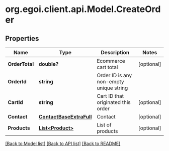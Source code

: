 # org.egoi.client.api.Model.CreateOrder
## Properties

Name | Type | Description | Notes
------------ | ------------- | ------------- | -------------
**OrderTotal** | **double?** | Ecommerce cart total | [optional] 
**OrderId** | **string** | Order ID is any non-empty unique string | 
**CartId** | **string** | Cart ID that originated this order | [optional] 
**Contact** | [**ContactBaseExtraFull**](.md) | Contact | [optional] 
**Products** | [**List&lt;Product&gt;**](Product.md) | List of products | [optional] 

[[Back to Model list]](../README.md#documentation-for-models) [[Back to API list]](../README.md#documentation-for-api-endpoints) [[Back to README]](../README.md)

